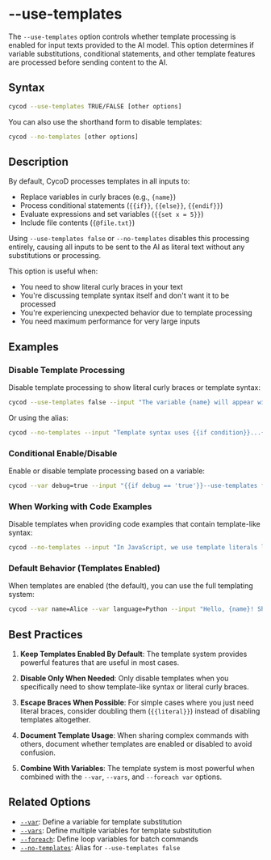 # --use-templates

The `--use-templates` option controls whether template processing is enabled for input texts provided to the AI model. This option determines if variable substitutions, conditional statements, and other template features are processed before sending content to the AI.

## Syntax

```bash
cycod --use-templates TRUE/FALSE [other options]
```

You can also use the shorthand form to disable templates:

```bash
cycod --no-templates [other options]
```

## Description

By default, CycoD processes templates in all inputs to:
- Replace variables in curly braces (e.g., `{name}`)
- Process conditional statements (`{{if}}`, `{{else}}`, `{{endif}}`)
- Evaluate expressions and set variables (`{{set x = 5}}`)
- Include file contents (`{@file.txt}`)

Using `--use-templates false` or `--no-templates` disables this processing entirely, causing all inputs to be sent to the AI as literal text without any substitutions or processing.

This option is useful when:
- You need to show literal curly braces in your text
- You're discussing template syntax itself and don't want it to be processed
- You're experiencing unexpected behavior due to template processing
- You need maximum performance for very large inputs

## Examples

### Disable Template Processing

Disable template processing to show literal curly braces or template syntax:

```bash
cycod --use-templates false --input "The variable {name} will appear with curly braces."
```

Or using the alias:

```bash
cycod --no-templates --input "Template syntax uses {{if condition}}...{{endif}} blocks."
```

### Conditional Enable/Disable

Enable or disable template processing based on a variable:

```bash
cycod --var debug=true --input "{{if debug == 'true'}}--use-templates false{{else}}--use-templates true{{endif}}"
```

### When Working with Code Examples

Disable templates when providing code examples that contain template-like syntax:

```bash
cycod --no-templates --input "In JavaScript, we use template literals like `Hello ${name}`."
```

### Default Behavior (Templates Enabled)

When templates are enabled (the default), you can use the full templating system:

```bash
cycod --var name=Alice --var language=Python --input "Hello, {name}! Show me an example of a function in {language}."
```

## Best Practices

1. **Keep Templates Enabled By Default**: The template system provides powerful features that are useful in most cases.

2. **Disable Only When Needed**: Only disable templates when you specifically need to show template-like syntax or literal curly braces.

3. **Escape Braces When Possible**: For simple cases where you just need literal braces, consider doubling them (`{{literal}}`) instead of disabling templates altogether.

4. **Document Template Usage**: When sharing complex commands with others, document whether templates are enabled or disabled to avoid confusion.

5. **Combine With Variables**: The template system is most powerful when combined with the `--var`, `--vars`, and `--foreach var` options.

## Related Options

- [`--var`](var.md): Define a variable for template substitution
- [`--vars`](vars.md): Define multiple variables for template substitution
- [`--foreach`](foreach.md): Define loop variables for batch commands
- [`--no-templates`](use-templates.md): Alias for `--use-templates false`